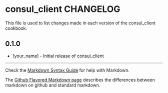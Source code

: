 # consul_client CHANGELOG

This file is used to list changes made in each version of the consul_client cookbook.

## 0.1.0
- [your_name] - Initial release of consul_client

- - -
Check the [Markdown Syntax Guide](http://daringfireball.net/projects/markdown/syntax) for help with Markdown.

The [Github Flavored Markdown page](http://github.github.com/github-flavored-markdown/) describes the differences between markdown on github and standard markdown.
